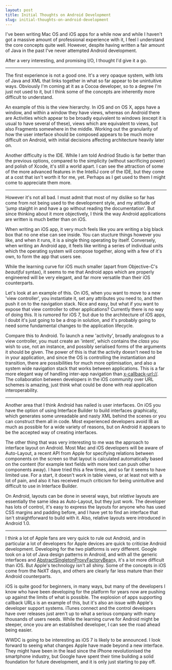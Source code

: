 ```yaml
---
layout: post
title: Initial Thoughts on Android Development
slug: initial-thoughts-on-android-development
---
```




I've been writing Mac OS and iOS apps for a while now and while I haven't got a massive amount of professional experience with it, I feel I understand the core concepts quite well. However, despite having written a fair amount of Java in the past I've never attempted Android development.

After a very interesting, and promising I/O, I thought I'd give it a go.

- - -

The first experience is not a good one. It's a very opaque system, with lots of Java and XML that links together in what so far appear to be unintuitive ways. Obviously I'm coming at it as a Cocoa developer, so to a degree I'm just not used to it, but I think some of the concepts are inherently more difficult to understand.

An example of this is the view hierarchy. In iOS and on OS X, apps have a window, and within a window they have views, whereas on Android there are Activities which appear to be broadly equivalent to windows (except it is usual to have several of these), views which are equivalent to views, but also Fragments somewhere in the middle. Working out the granularity of how the user interface should be composed appears to be much more difficult on Android, with initial decisions affecting architecture heavily later on.

Another difficulty is the IDE. While I am told Andriod Studio is far better than the previous options, compared to the simplicity (without sacrificing power) and polish of Xcode, it's still a world apart. I can see the attraction of some of the more advanced features in the IntelliJ core of the IDE, but they come at a cost that isn't worth it for me, yet. Perhaps as I get used to them I might come to appreciate them more.

- - -

However it's not all bad. I must admit that most of my dislike so far has come from not being used to the development style, and my attitude of 'jump staight in and have a go without reading the documentation'. But since thinking about it more objectively, I think the way Android applications are written is much better than on iOS.

When writing an iOS app, it very much feels like you are writing a big black box that no one else can see inside. You can stucture things however you like, and when it runs, it is a single thing operating by itself. Conversely, when writing an Android app, it feels like writing a series of individual units which the operating system will compose together, along with a few of it's own, to form the app that users see.

While the learning curve for iOS much smaller (apart from Objective-C's *beautiful* syntax), it seems to me that Android apps which are properly engineered will be very elegant, and far more versatile than their iOS counterparts.

Let's look at an example of this. On iOS, when you want to move to a new 'view controller', you instantiate it, set any attributes you need to, and then push it on to the navigation stack. Nice and easy, but what if you want to expose that view controller to other applications? Currently there is no way of doing this. It is rumored for iOS 7, but due to the architecture of iOS apps, I doubt it's just going to be a drop in solution, and it's probably going to need some fundamental changes to the application lifecycle.

Compare this to Android. To launch a new 'activity', broadly analogous to a view controller, you must create an 'intent', which contains the *class* you wish to use, not an instance, and possibly serialised forms of the arguments it should be given. The power of this is that the activity doesn't need to be in your application, and since the OS is controlling the instantiation and transition, there are possibilities for much more optimisation, and also a system wide navigation stack that works between applications. This is a far more elegant way of handling inter-app navigation than [x-callback-url://](http://x-callback-url.com/). The collaboration between developers in the iOS community over URL schemes is amazing, just think what could be done with real application interoperability.

- - -

Another area that I think Android has nailed is user interfaces. On iOS you have the option of using Interface Builder to build interfaces graphically, which generates some unreadable and nasty XML behind the scenes or you can construct them all in code. Most experienced developers avoid IB as much as possible for a wide variety of reasons, but on Android it appears to be the accepted way of creating interfaces.

The other thing that was very interesting to me was the approach to interface layout on Android. Most Mac and iOS developers will be aware of Auto-Layout, a recent API from Apple for specifying relations between components on the screen so that layout is calculated automatically based on the content (for example text fields with more text can push other components away). I have tried this a few times, and so far it seems to have limited use. For a start, it doesn't work in table views, or at least not with a lot of pain, and also it has received much criticism for being unintuitive and difficult to use in Interface Builder.

On Android, layouts can be done in several ways, but *relative* layouts are essentially the same idea as Auto-Layout, but they just work. The developer has lots of control, it's easy to express the layouts for anyone who has used CSS margins and padding before, and I have yet to find an interface that isn't straightforward to build with it. Also, relative layouts were introduced in Android 1.0.

- - -

I think a lot of Apple fans are very quick to rule out Android, and in particular a lot of developers for Apple devices are quick to criticise Android development. Developing for the two platforms is *very* different. Google took on a lot of Java design patterns in Android, and with all the generic interfaces and [AbstractSingletonProxyFactoryBean][1]s, it's a lot more difficult than iOS. But Apple's technology isn't all shiny. Some of the concepts in iOS come from the NeXT days, and others are clearly far less mature than their Android counterparts.

iOS is quite good for beginners, in many ways, but many of the developers I know who have been developing for the platform for years now are pushing up against the limits of what is possible. The explosion of apps supporting callback URLs is an example of this, but it's also an issue with Apple's developer support systems. iTunes connect and the control developers have over releases just aren't up to what a serious company with many thousands of users needs. While the learning curve for Android might be steeper, once you are an established developer, I can see the road ahead being easier.

WWDC is going to be interesting as iOS 7 is likely to be announced. I look forward to seeing what changes Apple have made beyond a new interface. They might have been in the lead since the iPhone revolutionised the smartphone industry, but Google have spent their time building a solid foundation for future development, and it is only just starting to pay off.

[1]: http://static.springsource.org/spring/docs/2.5.x/api/org/springframework/aop/framework/AbstractSingletonProxyFactoryBean.html